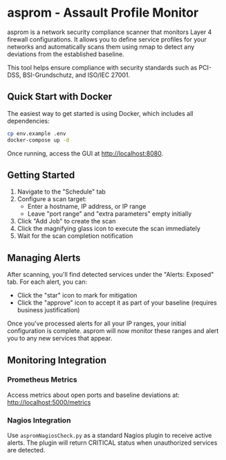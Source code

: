 # asprom - Assault Profile Monitor

asprom is a network security compliance scanner that monitors Layer 4 firewall configurations. It allows you to define service profiles for your networks and automatically scans them using nmap to detect any deviations from the established baseline.

This tool helps ensure compliance with security standards such as PCI-DSS, BSI-Grundschutz, and ISO/IEC 27001.

## Quick Start with Docker

The easiest way to get started is using Docker, which includes all dependencies:

```bash
cp env.example .env
docker-compose up -d
```

Once running, access the GUI at [http://localhost:8080](http://localhost:8080).

## Getting Started

1. Navigate to the "Schedule" tab
2. Configure a scan target:
   - Enter a hostname, IP address, or IP range
   - Leave "port range" and "extra parameters" empty initially
3. Click "Add Job" to create the scan
4. Click the magnifying glass icon to execute the scan immediately
5. Wait for the scan completion notification

## Managing Alerts

After scanning, you'll find detected services under the "Alerts: Exposed" tab. For each alert, you can:

- Click the "star" icon to mark for mitigation
- Click the "approve" icon to accept it as part of your baseline (requires business justification)

Once you've processed alerts for all your IP ranges, your initial configuration is complete. asprom will now monitor these ranges and alert you to any new services that appear.

## Monitoring Integration

### Prometheus Metrics
Access metrics about open ports and baseline deviations at:
[http://localhost:5000/metrics](http://localhost:5000/metrics)

### Nagios Integration
Use `aspromNagiosCheck.py` as a standard Nagios plugin to receive active alerts. The plugin will return CRITICAL status when unauthorized services are detected.

